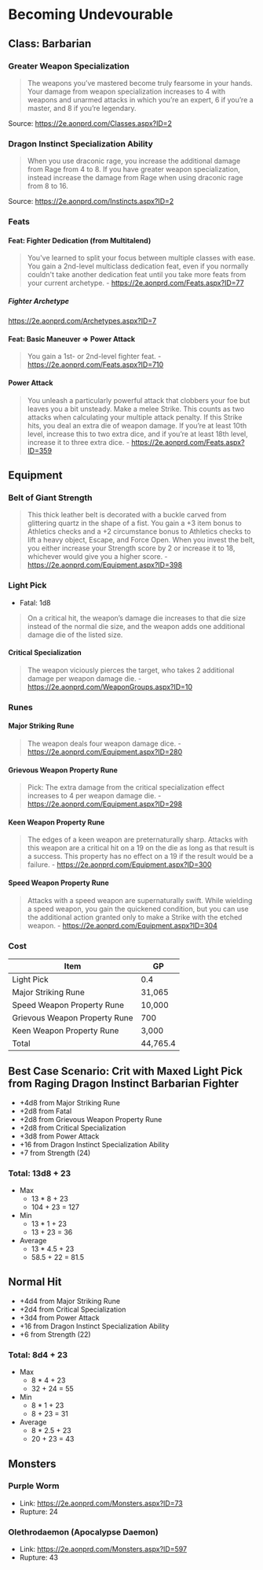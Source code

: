 # Becoming Undevourable

## Class: Barbarian

### Greater Weapon Specialization

>The weapons you’ve mastered become truly fearsome in your hands. 
>Your damage from weapon specialization increases to 4 with weapons and unarmed attacks in which you’re an expert, 
>6 if you’re a master, and 8 if you’re legendary. 

Source: https://2e.aonprd.com/Classes.aspx?ID=2

### Dragon Instinct Specialization Ability

>When you use draconic rage, you increase the additional damage from Rage from 4 to 8.
>If you have greater weapon specialization, instead increase the damage from Rage when using draconic rage from 8 to 16.

Source: https://2e.aonprd.com/Instincts.aspx?ID=2

### Feats

#### Feat: Fighter Dedication (from Multitalend)

>You've learned to split your focus between multiple classes with ease. You gain a 2nd-level multiclass dedication feat, even if you normally couldn't take another dedication feat until you take more feats from your current archetype. - https://2e.aonprd.com/Feats.aspx?ID=77

##### Fighter Archetype

https://2e.aonprd.com/Archetypes.aspx?ID=7

#### Feat: Basic Maneuver => Power Attack

>You gain a 1st- or 2nd-level fighter feat. - https://2e.aonprd.com/Feats.aspx?ID=710

#### Power Attack

>You unleash a particularly powerful attack that clobbers your foe but leaves you a bit unsteady. Make a melee Strike. This counts as two attacks when calculating your multiple attack penalty. If this Strike hits, you deal an extra die of weapon damage. If you’re at least 10th level, increase this to two extra dice, and if you’re at least 18th level, increase it to three extra dice. - https://2e.aonprd.com/Feats.aspx?ID=359

## Equipment

### Belt of Giant Strength

>This thick leather belt is decorated with a buckle carved from glittering quartz in the shape of a fist. You gain a +3 item bonus to Athletics checks and a +2 circumstance bonus to Athletics checks to lift a heavy object, Escape, and Force Open. When you invest the belt, you either increase your Strength score by 2 or increase it to 18, whichever would give you a higher score. - https://2e.aonprd.com/Equipment.aspx?ID=398

### Light Pick

- Fatal: 1d8

>On a critical hit, the weapon’s damage die increases to that die size instead of the normal die size,
>and the weapon adds one additional damage die of the listed size.

#### Critical Specialization

>The weapon viciously pierces the target, who takes 2 additional damage per weapon damage die. - https://2e.aonprd.com/WeaponGroups.aspx?ID=10

### Runes

#### Major Striking Rune

>The weapon deals four weapon damage dice. - https://2e.aonprd.com/Equipment.aspx?ID=280

#### Grievous Weapon Property Rune

>Pick: The extra damage from the critical specialization effect increases to 4 per weapon damage die. - https://2e.aonprd.com/Equipment.aspx?ID=298

#### Keen Weapon Property Rune

>The edges of a keen weapon are preternaturally sharp. Attacks with this weapon are a critical hit on a 19 on the die as long as that result is a success. This property has no effect on a 19 if the result would be a failure. - https://2e.aonprd.com/Equipment.aspx?ID=300

#### Speed Weapon Property Rune

>Attacks with a speed weapon are supernaturally swift. While wielding a speed weapon, you gain the quickened condition, but you can use the additional action granted only to make a Strike with the etched weapon. - https://2e.aonprd.com/Equipment.aspx?ID=304

### Cost

| Item | GP |
| - | - |
| Light Pick | 0.4 |
| Major Striking Rune | 31,065 |
| Speed Weapon Property Rune | 10,000 |
| Grievous Weapon Property Rune | 700 |
| Keen Weapon Property Rune | 3,000 |
| Total| 44,765.4 |

## Best Case Scenario: Crit with Maxed Light Pick from Raging Dragon Instinct Barbarian Fighter

- +4d8 from Major Striking Rune
- +2d8 from Fatal
- +2d8 from Grievous Weapon Property Rune
- +2d8 from Critical Specialization
- +3d8 from Power Attack
- +16 from Dragon Instinct Specialization Ability
- +7 from Strength (24)

### Total: 13d8 + 23

- Max
  - 13 * 8 + 23
  - 104 + 23 = 127
- Min
  - 13 * 1 + 23
  - 13 + 23 = 36
- Average
  - 13 * 4.5 + 23
  - 58.5 + 22 = 81.5

## Normal Hit

- +4d4 from Major Striking Rune
- +2d4 from Critical Specialization
- +3d4 from Power Attack
- +16 from Dragon Instinct Specialization Ability
- +6 from Strength (22)

### Total: 8d4 + 23

- Max
  - 8 * 4 + 23
  - 32 + 24 = 55
- Min
  - 8 * 1 + 23
  - 8 + 23 = 31
- Average
  - 8 * 2.5 + 23
  - 20 + 23 = 43

## Monsters

### Purple Worm

- Link: https://2e.aonprd.com/Monsters.aspx?ID=73
- Rupture: 24

### Olethrodaemon (Apocalypse Daemon)

- Link: https://2e.aonprd.com/Monsters.aspx?ID=597
- Rupture: 43
